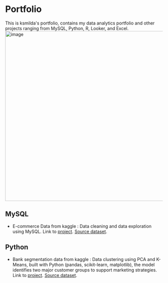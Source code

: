 

# Portfolio
This is ksmilda's portfolio, contains my data analytics portfolio and other projects ranging from MySQL, Python, R, Looker, and Excel.
<img width="940" height="544" alt="image" src="https://github.com/user-attachments/assets/67ea0eaa-be9f-42a9-a24b-7809c54e8d82" />


## MySQL
   + E-commerce Data from kaggle : Data cleaning and data exploration using MySQL. Link to [project](https://github.com/ksmilda/MySQL_Ecommerce-Data). [Source dataset](https://www.kaggle.com/datasets/nabihazahid/e-commerce-customer-insights-and-churn-dataset).

## Python
   + Bank segmentation data from kaggle : Data clustering using PCA and K-Means, built with Python (pandas, scikit-learn, matplotlib), the model identifies two major customer groups to support marketing strategies. Link to [project](https://github.com/ksmilda/Python_Bank-segmentation). [Source dataset](https://www.kaggle.com/datasets/marusagar/bank-customer-attrition-insights).
